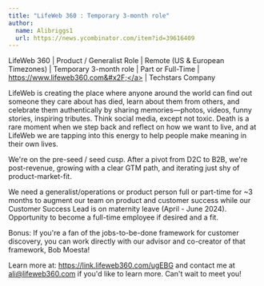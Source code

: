 ```yaml
---
title: "LifeWeb 360 : Temporary 3-month role"
author:
  name: Alibriggs1
  url: https://news.ycombinator.com/item?id=39616409
---
```

LifeWeb 360 | Product &#x2F; Generalist Role | Remote (US &amp; European Timezones) | Temporary 3-month role | Part or Full-Time | <a href="https:&#x2F;&#x2F;www.lifeweb360.com&#x2F;" rel="nofollow">https:&#x2F;&#x2F;www.lifeweb360.com&#x2F;</a> | Techstars Company

LifeWeb is creating the place where anyone around the world can find out someone they care about has died, learn about them from others, and celebrate them authentically by sharing memories—photos, videos, funny stories, inspiring tributes. Think social media, except not toxic. Death is a rare moment when we step back and reflect on how we want to live, and at LifeWeb we are tapping into this energy to help people make meaning in their own lives.

We&#x27;re on the pre-seed &#x2F; seed cusp. After a pivot from D2C to B2B, we&#x27;re post-revenue, growing with a clear GTM path, and iterating just shy of product-market-fit.

We need a generalist&#x2F;operations or product person full or part-time for ~3 months to augment our team on product and customer success while our Customer Success Lead is on maternity leave (April - June 2024). Opportunity to become a full-time employee if desired and a fit.

Bonus: If you&#x27;re a fan of the jobs-to-be-done framework for customer discovery, you can work directly with our advisor and co-creator of that framework, Bob Moesta!

Learn more at: <a href="https:&#x2F;&#x2F;link.lifeweb360.com&#x2F;ugEBG" rel="nofollow">https:&#x2F;&#x2F;link.lifeweb360.com&#x2F;ugEBG</a> and contact me at ali@lifeweb360.com if you&#x27;d like to learn more. Can&#x27;t wait to meet you!
